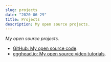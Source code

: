 ```yaml
---
slug: projects
date: "2020-06-29"
title: Projects
description: My open source projects.
---
```


_My open source projects._

- [GitHub: My open source code](https://github.com/trevordmiller).
- [egghead.io: My open source video tutorials](http://egghead.io/instructors/trevor-miller).
